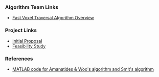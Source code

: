 ### Algorithm Team Links
- [Fast Voxel Traversal Algorithm Overview](https://docs.google.com/document/d/1QvWw81A0T5vcMAt1WElDeSdBmsw0KJvJdYNr7XfRHfw/edit)

### Project Links
- [Initial Proposal](https://hackmd.io/VRyhXnAFQyaCytWCdKe_1Q)
- [Feasibility Study](https://docs.google.com/document/d/1MbGmy5cSSesI0oUCWHxpiwcHEw6kqd79AV1XZW-rEZo/edit)

### References
- [MATLAB code for Amanatides & Woo's algorithm and Smit's algorithm](https://www.mathworks.com/matlabcentral/fileexchange/26852-a-fast-voxel-traversal-algorithm-for-ray-tracing)
